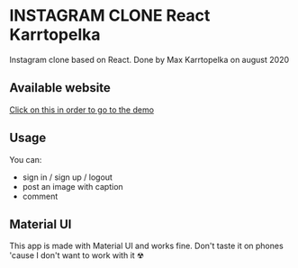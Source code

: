 # INSTAGRAM CLONE React Karrtopelka

Instagram clone based on React. Done by Max Karrtopelka on august 2020

## Available website

[Click on this in order to go to the demo](https://cp-instagram-clone.web.app/)

## Usage

You can:

-   sign in / sign up / logout
-   post an image with caption
-   comment

## Material UI

This app is made with Material UI and works fine. Don't taste it on phones 'cause I don't want to work with it ☢

